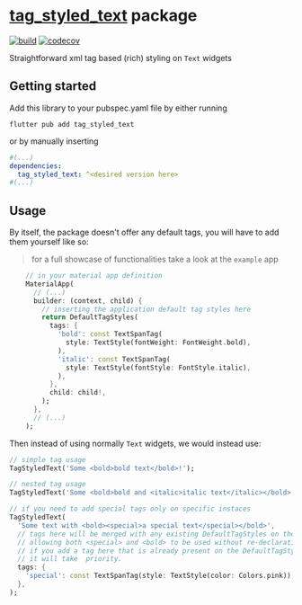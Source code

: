 # [tag_styled_text](https://pub.dev/packages/tag_styled_text) package

[![build](https://github.com/williamhjcho/tag_styled_text/actions/workflows/build.yaml/badge.svg)](https://github.com/williamhjcho/tag_styled_text/actions/workflows/build.yaml) [![codecov](https://codecov.io/gh/williamhjcho/tag_styled_text/graph/badge.svg?token=9E7L28K3AV)](https://codecov.io/gh/williamhjcho/tag_styled_text)

Straightforward xml tag based (rich) styling on `Text` widgets

## Getting started

Add this library to your pubspec.yaml file by either running

`flutter pub add tag_styled_text`

or by manually inserting

```yaml
#(...)
dependencies:
  tag_styled_text: ^<desired version here>
#(...)
```

## Usage

By itself, the package doesn't offer any default tags, you will have to add them
yourself like so:

> for a full showcase of functionalities take a look at the `example` app

```dart
    // in your material app definition
    MaterialApp(
      // (...)
      builder: (context, child) {
        // inserting the application default tag styles here
        return DefaultTagStyles(
          tags: {
            'bold': const TextSpanTag(
              style: TextStyle(fontWeight: FontWeight.bold),
            ),
            'italic': const TextSpanTag(
              style: TextStyle(fontStyle: FontStyle.italic),
            ),
          },
          child: child!,
        );
      },
      // (...)
    );
```

Then instead of using normally `Text` widgets, we would instead use:

```dart
// simple tag usage
TagStyledText('Some <bold>bold text</bold>!');

// nested tag usage
TagStyledText('Some <bold>bold and <italic>italic text</italic></bold>!');

// if you need to add special tags only on specific instaces
TagStyledText(
  'Some text with <bold><special>a special text</special></bold>',
  // tags here will be merged with any existing DefaultTagStyles on the widget tree
  // allowing both <special> and <bold> to be used without re-declaration.
  // if you add a tag here that is already present on the DefaultTagStyles, 
  // it will take  priority.
  tags: {
    'special': const TextSpanTag(style: TextStyle(color: Colors.pink)),
  },
);
```
